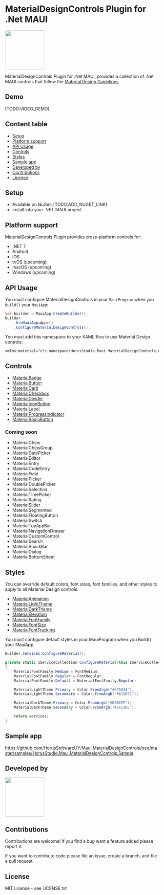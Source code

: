 # MaterialDesignControls Plugin for .Net MAUI

<img src="https://raw.githubusercontent.com/HorusSoftwareUY/MaterialDesignControlsPlugin/master/icon.png" width="128">

MaterialDesignControls Plugin for .Net MAUI, provides a collection of .Net MAUI controls that follow the [Material Design Guidelines](https://m3.material.io/)

## Demo

[TODO:VIDEO_DEMO]

## Content table
- [Setup](#setup)
- [Platform support](#platform-support)
- [API Usage](#api-usage)
- [Controls](#controls)
- [Styles](#styles)
- [Sample app](#sample-app)
- [Developed by](#developed-by)
- [Contributions](#contributions)
- [License](#license)

## Setup
* Available on NuGet: [TODO:ADD_NUGET_LINK]
* Install into your .NET MAUI project.

## Platform support
MaterialDesignControls Plugin provides cross-platform controls for:
* .NET 7
* Android
* iOS
* tvOS (upcoming)
* macOS (upcoming)
* Windows (upcoming)

## API Usage
You must configure MaterialDesignControls in your `MauiProgram` when you `Build()` your `MauiApp`:
```C#
var builder = MauiApp.CreateBuilder();
builder
    .UseMauiApp<App>()
    .ConfigureMaterialDesignControls();           
```

You must add this namespace to your XAML files to use Material Design controls:
```XML
xmlns:material="clr-namespace:HorusStudio.Maui.MaterialDesignControls;assembly=HorusStudio.Maui.MaterialDesignControls"
```

## Controls
* [MaterialBadge](docs/controls/horusstudio.maui.materialdesigncontrols.materialbadge.md)
* [MaterialButton](docs/Controls/horusstudio.maui.materialdesigncontrols.materialbutton.md)
* [MaterialCard](docs/Controls/horusstudio.maui.materialdesigncontrols.materialcard.md)
* [MaterialCheckbox](docs/Controls/horusstudio.maui.materialdesigncontrols.materialcheckbox.md)
* [MaterialDivider](docs/Controls/horusstudio.maui.materialdesigncontrols.materialdivider.md)
* [MaterialIconButton](docs/Controls/horusstudio.maui.materialdesigncontrols.materialiconbutton.md)
* [MaterialLabel](docs/Controls/horusstudio.maui.materialdesigncontrols.materiallabel.md)
* [MaterialProgressIndicator](docs/Controls/horusstudio.maui.materialdesigncontrols.materialprogressindicator.md)
* [MaterialRadioButton](docs/Controls/horusstudio.maui.materialdesigncontrols.materialradiobutton.md)

### Coming soon
* MaterialChips
* MaterialChipsGroup
* MaterialDatePicker
* MaterialEditor
* MaterialEntry
* MaterialCodeEntry
* MaterialField
* MaterialPicker
* MaterialDoublePicker
* MaterialSelection
* MaterialTimePicker
* MaterialRating
* MaterialSlider
* MaterialSegmented
* MaterialFloatingButton
* MaterialSwitch
* MaterialTopAppBar
* MaterialNavigationDrawer
* MaterialCustomControl
* MaterialSearch
* MaterialSnackBar
* MaterialDialog
* MaterialBottomSheet

## Styles
You can override default colors, font sizes, font families, and other styles to apply to all Material Design controls:
* [MaterialAnimation](docs/horusstudio.maui.materialdesigncontrols.materialanimation.md)
* [MaterialLightTheme](docs/horusstudio.maui.materialdesigncontrols.materiallighttheme.md)
* [MaterialDarkTheme](docs/horusstudio.maui.materialdesigncontrols.materialdarktheme.md)
* [MaterialElevation](docs/horusstudio.maui.materialdesigncontrols.materialelevation.md)
* [MaterialFontFamily](docs/horusstudio.maui.materialdesigncontrols.materialfontfamily.md)
* [MaterialFontSize](docs/horusstudio.maui.materialdesigncontrols.materialfontsize.md)
* [MaterialFontTracking](docs/horusstudio.maui.materialdesigncontrols.materialfonttracking.md)

You must configure default styles in your MauiProgram when you Build() your MauiApp:
```C#
builder.Services.ConfigureMaterial();
```
```C#
private static IServiceCollection ConfigureMaterial(this IServiceCollection services)
{
    MaterialFontFamily.Medium = FontMedium;
    MaterialFontFamily.Regular = FontRegular;
    MaterialFontFamily.Default = MaterialFontFamily.Regular;

    MaterialLightTheme.Primary = Color.FromArgb("#6750A4");
    MaterialLightTheme.Secondary = Color.FromArgb("#625B71");

    MaterialDarkTheme.Primary = Color.FromArgb("#D0BCFF");
    MaterialDarkTheme.Secondary = Color.FromArgb("#CCC2DC");

    return services;
}
```

## Sample app
https://github.com/HorusSoftwareUY/Maui.MaterialDesignControls/tree/master/samples/HorusStudio.Maui.MaterialDesignControls.Sample

## Developed by
<a href="http://horus.com.uy"><img src="https://assets-global.website-files.com/64a7016392b0b7da3a8604e3/64a7016392b0b7da3a8604ed_horus.svg" width="128"></a>


## Contributions
Contributions are welcome! If you find a bug want a feature added please report it.

If you want to contribute code please file an issue, create a branch, and file a pull request.

## License 
MIT License - see LICENSE.txt
